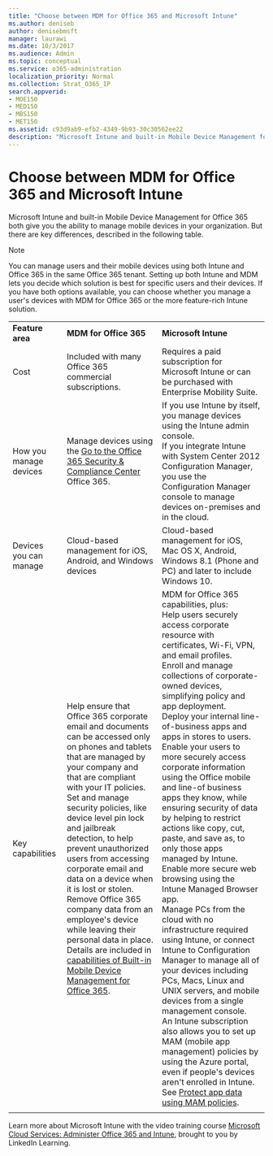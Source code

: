```yaml
---
title: "Choose between MDM for Office 365 and Microsoft Intune"
ms.author: deniseb
author: denisebmsft
manager: laurawi
ms.date: 10/3/2017
ms.audience: Admin
ms.topic: conceptual
ms.service: o365-administration
localization_priority: Normal
ms.collection: Strat_O365_IP
search.appverid:
- MOE150
- MED150
- MBS150
- MET150
ms.assetid: c93d9ab9-efb2-4349-9b93-30c30562ee22
description: "Microsoft Intune and built-in Mobile Device Management for Office 365 both give you the ability to manage mobile devices in your organization. But there are key differences, described in this topic."
---
```


# Choose between MDM for Office 365 and Microsoft Intune

Microsoft Intune and built-in Mobile Device Management for Office 365 both give you the ability to manage mobile devices in your organization. But there are key differences, described in the following table.
  
> [!NOTE]
> You can manage users and their mobile devices using both Intune and Office 365 in the same Office 365 tenant. Setting up both Intune and MDM lets you decide which solution is best for specific users and their devices. If you have both options available, you can choose whether you manage a user's devices with MDM for Office 365 or the more feature-rich Intune solution. 
  
||||
|:-----|:-----|:-----|
|**Feature area** <br/> |**MDM for Office 365** <br/> |**Microsoft Intune** <br/> |
|Cost  <br/> |Included with many Office 365 commercial subscriptions.  <br/> |Requires a paid subscription for Microsoft Intune or can be purchased with Enterprise Mobility Suite.  <br/> |
|How you manage devices  <br/> |Manage devices using the [Go to the Office 365 Security &amp; Compliance Center](https://support.office.com/article/7e696a40-b86b-4a20-afcc-559218b7b1b8) Office 365.  <br/> |If you use Intune by itself, you manage devices using the Intune admin console.  <br/> If you integrate Intune with System Center 2012 Configuration Manager, you use the Configuration Manager console to manage devices on-premises and in the cloud.  <br/> |
|Devices you can manage  <br/> |Cloud-based management for iOS, Android, and Windows devices  <br/> |Cloud-based management for iOS, Mac OS X, Android, Windows 8.1 (Phone and PC) and later to include Windows 10. <br/> |
|Key capabilities  <br/> |Help ensure that Office 365 corporate email and documents can be accessed only on phones and tablets that are managed by your company and that are compliant with your IT policies.  <br/> Set and manage security policies, like device level pin lock and jailbreak detection, to help prevent unauthorized users from accessing corporate email and data on a device when it is lost or stolen.  <br/> Remove Office 365 company data from an employee's device while leaving their personal data in place.  <br/> Details are included in [capabilities of Built-in Mobile Device Management for Office 365](capabilities-of-mobile-device-management.md).  <br/> |MDM for Office 365 capabilities, plus:  <br/> Help users securely access corporate resource with certificates, Wi-Fi, VPN, and email profiles.  <br/> Enroll and manage collections of corporate-owned devices, simplifying policy and app deployment.  <br/> Deploy your internal line-of-business apps and apps in stores to users.  <br/> Enable your users to more securely access corporate information using the Office mobile and line-of business apps they know, while ensuring security of data by helping to restrict actions like copy, cut, paste, and save as, to only those apps managed by Intune.  <br/> Enable more secure web browsing using the Intune Managed Browser app.  <br/> Manage PCs from the cloud with no infrastructure required using Intune, or connect Intune to Configuration Manager to manage all of your devices including PCs, Macs, Linux and UNIX servers, and mobile devices from a single management console.  <br/> An Intune subscription also allows you to set up MAM (mobile app management) policies by using the Azure portal, even if people's devices aren't enrolled in Intune. See [Protect app data using MAM policies](https://go.microsoft.com/fwlink/?LinkId=825439).  <br/> |
||||
   
Learn more about Microsoft Intune with the video training course [Microsoft Cloud Services: Administer Office 365 and Intune](https://support.office.com/article/c1224e20-3d49-4f40-99ee-fd0991880376.aspx), brought to you by LinkedIn Learning.
  

